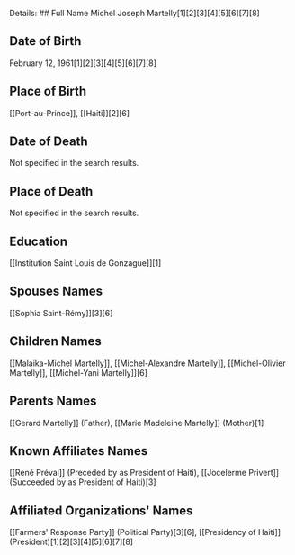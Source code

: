 Details: ## Full Name
Michel Joseph Martelly[1][2][3][4][5][6][7][8]

## Date of Birth
February 12, 1961[1][2][3][4][5][6][7][8]

## Place of Birth
[[Port-au-Prince]], [[Haiti]][2][6]

## Date of Death
Not specified in the search results.

## Place of Death
Not specified in the search results.

## Education
[[Institution Saint Louis de Gonzague]][1]

## Spouses Names
[[Sophia Saint-Rémy]][3][6]

## Children Names
[[Malaika-Michel Martelly]], [[Michel-Alexandre Martelly]], [[Michel-Olivier Martelly]], [[Michel-Yani Martelly]][6]

## Parents Names
[[Gerard Martelly]] (Father),
[[Marie Madeleine Martelly]] (Mother)[1]

## Known Affiliates Names
[[René Préval]] (Preceded by as President of Haiti),
[[Jocelerme Privert]] (Succeeded by as President of Haiti)[3]

## Affiliated Organizations' Names
[[Farmers' Response Party]] (Political Party)[3][6],
[[Presidency of Haiti]] (President)[1][2][3][4][5][6][7][8]

